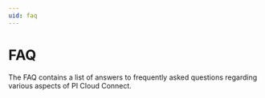 ```yaml
---
uid: faq
---
```


# FAQ

The FAQ contains a list of answers to frequently asked questions regarding various aspects of PI Cloud Connect.
